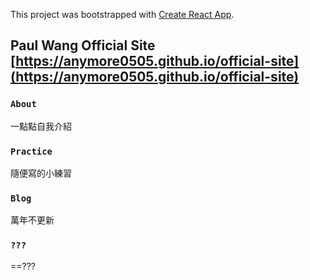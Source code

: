 This project was bootstrapped with [Create React App](https://github.com/facebook/create-react-app).

## Paul Wang Official Site [https://anymore0505.github.io/official-site](https://anymore0505.github.io/official-site)

### `About`
一點點自我介紹

### `Practice`
隨便寫的小練習

### `Blog`
萬年不更新

### `???`
==???
